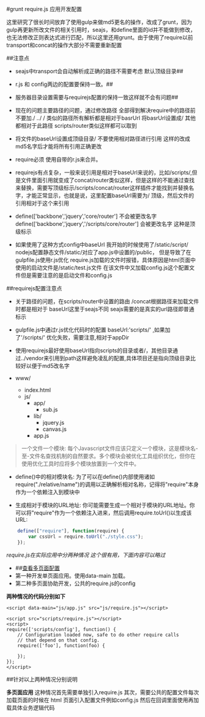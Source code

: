 #grunt require.js 应用开发配置

这里研究了很长时间放弃了使用gulp来做md5更名的操作，改成了grunt，因为gulp再更新所改文件的相关引用时，seajs，和define里面的id并不能做到修改，也无法修改正则表达式进行匹配，所以这里还用grunt。由于使用了require以前transport和concat的操作大部分不需要重新配置

##注意点
* seajs中transport会自动解析成正确的路径不需要考虑 默认顶级目录##
* r.js 和 config两边的配置要保持一致。##
* 服务器目录设置需要与requirejs配置的保持一致这样就不会有问题##
* 现在的问题主要路径的问题，通过修改路径 全部得到解决require中的路径前不要加./ ../ / 类似的路径所有解析都是相对于basrUrl  将basrUrl设置成/ 其他都相对于此路径 scripts/router类似这样都可以取到
* 将文件的baseUrl设置成顶级目录/ 不要使用相对路径进行引用 这样的改成md5名字后才能将所有引用正确更改

* require必须 使用自带的r.js来合并。
* requirejs有点复杂，一般来说引用是相对于baseUrl来说的，比如/scripts/,但是文件里面引用就变成了concat/router类似这样，但是这样的不能通过查找来替换，需要写顶级标示/scripts/concat/router这样插件才能找到并替换名字，才能正常显示，也就是说，这里配置baseUrl需要为/ 顶级，然后文件的引用相对于这个来引用

* define(['backbone','jquery','core/router']          不会被更改名字 define(['backbone','jquery','/scripts/core/router'] 会被更改名字 这种是顶级标示

* 如果使用了这种方式config中baseUrl 我开始的时候使用了/static/script/  nodejs配置静态文件/static/对应了app.js中设置的/public， 但是导致了在 gulpfile.js使用r.js优化 require.js加载的文件时报错，具体原因是html页面中使用的启动文件是/static/test.js文件 在该文件中又加载config.js这个配置文件但是需要注意的是启动文件和config.js






##requirejs配置注意点

* 关于路径的问题，在scripts/router中设置的路由 /concat根据路径来加载文件时都是相对于 baseUrl这里于seajs不同
seajs需要的是真实的url路径即普通标示

* gulpfile.js中通过r.js优化代码时的配置 baseUrl:'scripts/' ,如果加了'/scripts/' 优化失败，需要注意,相对于appDir


* 使用requirejs最好使用baseUrl指向scripts的目录或者/，其他目录通过../vendor来引用到path这样避免凌乱的配置,具体项目还是指向顶级目录比较好以便于md5改名字

* www/
    * index.html
    * js/
        * app/
            * sub.js
        * lib/
            * jquery.js
            * canvas.js
        * app.js
> 一个文件一个模块: 每个Javascript文件应该只定义一个模块，这是模块名-至-文件名查找机制的自然要求。多个模块会被优化工具组织优化，但你在使用优化工具时应将多个模块放置到一个文件中。

* define()中的相对模块名: 为了可以在define()内部使用诸如require("./relative/name")的调用以正确解析相对名称，记得将"require"本身作为一个依赖注入到模块中

* 生成相对于模块的URL地址: 你可能需要生成一个相对于模块的URL地址。你可以将"require"作为一个依赖注入进来，然后调用require.toUrl()以生成该URL:
```javascript
    define(["require"], function(require) {
        var cssUrl = require.toUrl("./style.css");
    });
```










*require.js在实际应用中分两种情况 这个很有用，下面内容可以略过*
* ##[查看多页面配置](https://github.com/requirejs/example-multipage)
*   第一种开发单页面应用。使用data-main 加载。
*   第二种多页面协助开发，公共的require.js的config

**两种情况的代码分别如下**

    <script data-main="js/app.js" src="js/require.js"></script>

    <script src="scripts/require.js"></script>
    <script>
    require(['scripts/config'], function() {
        // Configuration loaded now, safe to do other require calls
        // that depend on that config.
        require(['foo'], function(foo) {

        });
    });
    </script>


##针对以上两种情况分别说明

**多页面应用**
这种情况首先需要单独引入require.js 其次，需要公共的配置文件每次加载页面的时候在 html 页面引入配置文件例如config.js 然后在回调里面使用再加载具体业务逻辑代码
